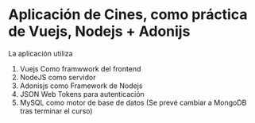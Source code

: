 # Aplicación de Cines, como práctica de Vuejs, Nodejs + Adonijs

La aplicación utiliza

1. Vuejs Como framwwork del frontend
2. NodeJS como servidor
3. Adonisjs como Framework de Nodejs
4. JSON Web Tokens para autenticación
5. MySQL como motor de base de datos (Se prevé cambiar a MongoDB tras terminar el curso)

